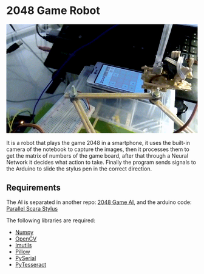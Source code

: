 # 2048 Game Robot

![](https://github.com/andres-zibula/project-images/blob/master/2048_game_robot/2048_game_robot.gif)

It is a robot that plays the game 2048 in a smartphone, it uses the built-in camera of the notebook to capture the images, then it processes them to get the matrix of numbers of the game board, after that through a Neural Network it decides what action to take. Finally the program sends signals to the Arduino to slide the stylus pen in the correct direction.

## Requirements

The AI is separated in another repo: [2048 Game AI](https://github.com/andres-zibula/2048-game-ai), and the arduino code: [Parallel Scara Stylus](https://github.com/andres-zibula/parallel-scara-stylus)

The following libraries are required:

- [Numpy](http://www.numpy.org/)
- [OpenCV](http://opencv.org/)
- [Imutils](https://github.com/jrosebr1/imutils)
- [Pillow](https://github.com/python-pillow/Pillow)
- [PySerial](https://github.com/pyserial/pyserial)
- [PyTesseract](https://pypi.python.org/pypi/pytesseract)
